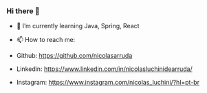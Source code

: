 ### Hi there 👋

- 🌱 I’m currently learning Java, Spring, React

- 📫 How to reach me: 

- Github: https://github.com/nicolasarruda
- Linkedin: https://www.linkedin.com/in/nicolasluchinidearruda/
- Instagram: https://www.instagram.com/nicolas_luchini/?hl=pt-br
<!--
**nicolasarruda/nicolasarruda** is a ✨ _special_ ✨ repository because its `README.md` (this file) appears on your GitHub profile.

Here are some ideas to get you started:

- 🔭 I’m currently working on ...
- 🌱 I’m currently learning ...
- 👯 I’m looking to collaborate on ...
- 🤔 I’m looking for help with ...
- 💬 Ask me about ...
- 📫 How to reach me: ...
- 😄 Pronouns: ...
- ⚡ Fun fact: ...
-->
